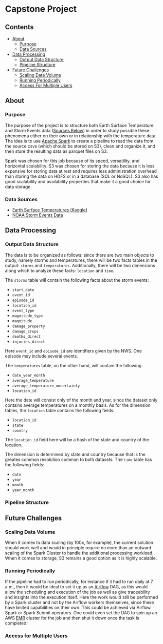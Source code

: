 # Capstone Project

## Contents
* [About](#about)
  * [Purpose](#purpose)
  * [Data Sources](#data-sources)
* [Data Processing](#data-processing)
  * [Output Data Structure](#output-data-structure)
  * [Pipeline Structure](#pipeline-structure)
* [Future Challenges](#future-challenges)
  * [Scaling Data Volume](#scaling-data-volume)
  * [Running Periodically](#running-periodically)
  * [Access For Multiple Users](#access-for-multiple-users)

## About

### Purpose
The purpose of the project is to structure both Earth Surface Temperature and Storm Events
data ([Sources Below](#data-sources)) in order to study possible these phenomena either on 
their own or in relationship with the temperature data. The idea is to use
[Apache Spark](https://spark.apache.org/) to create a pipeline to read the data from the
source csvs (which should be stored on S3), clean and organize it, and  then store the 
resulting data as parquet files on S3.

Spark was chosen for this job because of its speed, versatility, and horizontal scalability.
S3 was chosen for storing the data because it is less expensive for storing data at rest and
requires less administration overhead than storing the data on HDFS or in a database (SQL or
NoSQL). S3 also has good scalability and availability properties that make it a good choice
for data storage.

### Data Sources

- [Earth Surface Temperatures (Kaggle)](https://www.kaggle.com/berkeleyearth/climate-change-earth-surface-temperature-data)
- [NOAA Storm Events Data](https://www.ncdc.noaa.gov/stormevents/ftp.jsp)

## Data Processing

### Output Data Structure
The data is to be organized as follows: since there are two main objects to study, namely storms
and temperatures, there will be two facts tables in the output: `storms` and `temperatures`. Additionally,
there will be two dimensions along which to analyze these facts: `location` and `time`.

The `storms` table will contain the following facts about the storm events:
- `start_date`
- `event_id`
- `episode_id`
- `location_id` 
- `event_type`
- `magnitude_type`
- `magnitude`
- `damage_property`
- `damage_crops`
- `deaths_direct`
- `injuries_direct`

Here `event_id` and `episode_id` are identifiers given by the NWS. One episode may include several
events.

The `temperatures` table, on the other hand, will contain the following:
- `date_year_month`
- `average_temperature`
- `average_temperature_uncertainty`
- `location_id`

Here the date will consist only of the month and year, since the dataset only contains average
temperatures on a monthly basis. As for the dimension tables, the `location` table contains the 
following fields:
- `location_id`
- `state`
- `country`

The `location_id` field here will be a hash of the state and country of the location.

The dimension is determined by state and country because that is the greates common resolution
common to both datasets. The `time` table has the following fields:
- `date`
- `year`
- `month`
- `year_month`

### Pipeline Structure


## Future Challenges

### Scaling Data Volume
When it comes to data scaling (by 100x, for example), the current solution should work well and 
would in principle require no more than an outward scaling of the Spark Cluster to handle the 
additional processing workload. When it comes to storage, S3 remains a good option as it is highly 
scalable.

### Running Periodically
If the pipeline had to run periodically, for instance if it had to run daily at 7 a.m., then it would
be ideal to set it up as an [Airflow](https://airflow.apache.org/) DAG, as this would allow the 
scheduling and execution of the job as well as give traceability and insights into the execution
itself. Here the work would still be performed by a Spark cluster and not by the Airflow workers 
themselves, since these have limited capabilities on their own. This could be achieved via Airflow
Spark or Spark Submit operators. One could even set the DAG to spin up an AWS 
[EMR](https://aws.amazon.com/emr/) cluster for the job and then shut it down once the task is completed!

### Access for Multiple Users
